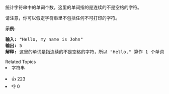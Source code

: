 <p>统计字符串中的单词个数，这里的单词指的是连续的不是空格的字符。</p>

<p>请注意，你可以假定字符串里不包括任何不可打印的字符。</p>

<p><strong>示例:</strong></p>

<pre><strong>输入:</strong> "Hello, my name is John"
<strong>输出:</strong> 5
<strong>解释: </strong>这里的单词是指连续的不是空格的字符，所以 "Hello," 算作 1 个单词。
</pre>

<div><div>Related Topics</div><div><li>字符串</li></div></div><br><div><li>👍 223</li><li>👎 0</li></div>